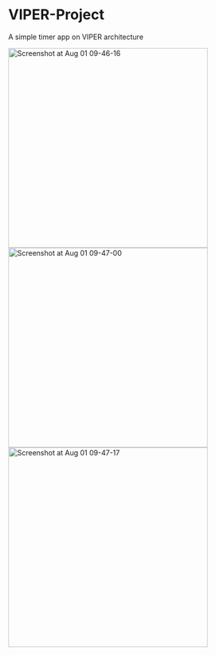 # VIPER-Project
A simple timer app on VIPER architecture


<img alt="Screenshot at Aug 01 09-46-16" src="https://user-images.githubusercontent.com/75501963/182088777-11d3d480-0ff4-4638-ac72-d4e9801096b2.png" height="400"> <img alt="Screenshot at Aug 01 09-47-00" src="https://user-images.githubusercontent.com/75501963/182088789-1348b216-ff6c-401e-b883-080115079d52.png" height="400"> <img alt="Screenshot at Aug 01 09-47-17" src="https://user-images.githubusercontent.com/75501963/182088793-710aed5d-ee17-4dfe-ada3-07b93b85520a.png" height="400">

